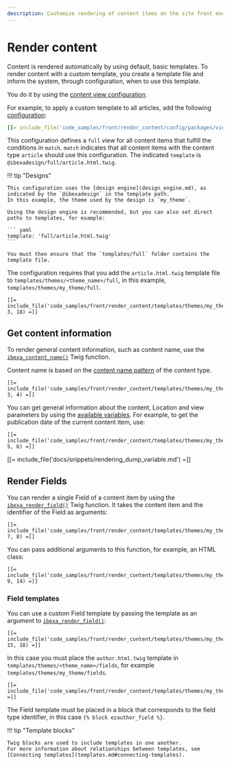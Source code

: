 ```yaml
---
description: Customize rendering of content items on the site front end by using templates with proper content view configuration.
---
```


# Render content

Content is rendered automatically by using default, basic templates.
To render content with a custom template, you create a template file
and inform the system, through configuration, when to use this template.

You do it by using the [content view configuration](template_configuration.md).

For example, to apply a custom template to all articles, add the following [configuration](configuration.md#configuration-files):

``` yaml
[[= include_file('code_samples/front/render_content/config/packages/views.yaml', 4, 7) =]][[= include_file('code_samples/front/render_content/config/packages/views.yaml', 9, 15) =]]
```

This configuration defines a `full` view for all content items that fulfill the conditions in `match`.
`match` indicates that all content items with the content type `article` should use this configuration.
The indicated `template` is `@ibexadesign/full/article.html.twig`.

!!! tip "Designs"

    This configuration uses the [design engine](design_engine.md), as indicated by the `@ibexadesign` in the template path.
    In this example, the theme used by the design is `my_theme`.
    
    Using the design engine is recommended, but you can also set direct paths to templates, for example:
    
    ``` yaml
    template: 'full/article.html.twig'
    ```
    
    You must then ensure that the `templates/full` folder contains the template file.

The configuration requires that you add the `article.html.twig` template file to `templates/themes/<theme_name>/full`,
in this example, `templates/themes/my_theme/full`.

``` html+twig
[[= include_file('code_samples/front/render_content/templates/themes/my_theme/full/article.html.twig', 3, 18) =]]
```

## Get content information

To render general content information, such as content name,
use the [`ibexa_content_name()`](content_twig_functions.md#ibexa_content_name) Twig function.

Content name is based on the [content name pattern](content_types.md#content-type-metadata) of the content type.

``` html+twig
[[= include_file('code_samples/front/render_content/templates/themes/my_theme/full/article.html.twig', 3, 4) =]]
```

You can get general information about the content, Location and view parameters by using the [available variables](templates.md#template-variables).
For example, to get the publication date of the current content item, use:

``` html+twig
[[= include_file('code_samples/front/render_content/templates/themes/my_theme/full/article.html.twig', 5, 6) =]]
```

[[= include_file('docs/snippets/rendering_dump_variable.md') =]]

## Render Fields

You can render a single Field of a content item by using the [`ibexa_render_field()`](field_twig_functions.md#ibexa_render_field) Twig function.
It takes the content item and the identifier of the Field as arguments:

``` html+twig
[[= include_file('code_samples/front/render_content/templates/themes/my_theme/full/article.html.twig', 7, 8) =]]
```

You can pass additional arguments to this function, for example, an HTML class:

``` html+twig
[[= include_file('code_samples/front/render_content/templates/themes/my_theme/full/article.html.twig', 9, 14) =]]
```

### Field templates

You can use a custom Field template by passing the template as an argument to [`ibexa_render_field()`](field_twig_functions.md#ibexa_render_field):

``` html+twig
[[= include_file('code_samples/front/render_content/templates/themes/my_theme/full/article.html.twig', 15, 18) =]]
```

In this case you must place the `author.html.twig` template in `templates/themes/<theme_name>/fields`,
for example `templates/themes/my_theme/fields`.

``` html+twig
[[= include_file('code_samples/front/render_content/templates/themes/my_theme/fields/author.html.twig') =]]
```

The Field template must be placed in a block that corresponds to the field type identifier,
in this case `{% block ezauthor_field %}`.

!!! tip "Template blocks"

    Twig blocks are used to include templates in one another.
    For more information about relationships between templates, see [Connecting templates](templates.md#connecting-templates).
